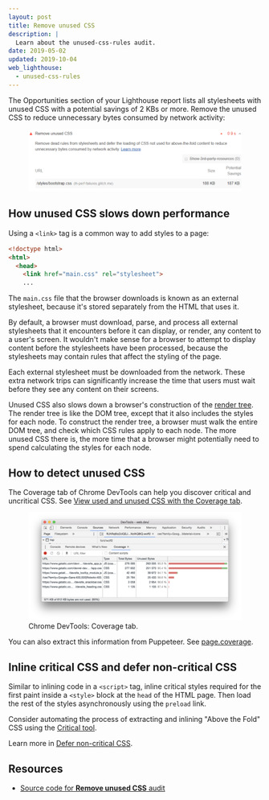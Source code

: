 ```yaml
---
layout: post
title: Remove unused CSS
description: |
  Learn about the unused-css-rules audit.
date: 2019-05-02
updated: 2019-10-04
web_lighthouse:
  - unused-css-rules
---
```


The Opportunities section of your Lighthouse report lists
all stylesheets with unused CSS with a potential savings of 2 KBs or more.
Remove the unused CSS
to reduce unnecessary bytes consumed by network activity:

<figure class="w-figure">
  <img class="w-screenshot" src="unused-css-rules.png" alt="A screenshot of the Lighthouse Remove unused CSS audit">
</figure>


## How unused CSS slows down performance

Using a `<link>` tag is a common way to add styles to a page:

```html
<!doctype html>
<html>
  <head>
    <link href="main.css" rel="stylesheet">
    ...
```

The `main.css` file that the browser downloads is known as an external stylesheet,
because it's stored separately from the HTML that uses it.

By default, a browser must download, parse, and process all external stylesheets
that it encounters before it can display, or render, any content to a user's screen.
It wouldn't make sense for a browser to attempt to display content
before the stylesheets have been processed,
because the stylesheets may contain rules that affect the styling of the page.

Each external stylesheet must be downloaded from the network.
These extra network trips can significantly increase the time
that users must wait before they see any content on their screens.

Unused CSS also slows down a browser's construction of the
[render tree](https://developers.google.com/web/fundamentals/performance/critical-rendering-path/render-tree-construction).
The render tree is like the DOM tree, except that it also includes the styles for each node.
To construct the render tree, a browser must walk the entire DOM tree, and check which CSS rules apply to each node.
The more unused CSS there is,
the more time that a browser might potentially need to spend calculating the styles for each node.

## How to detect unused CSS

The Coverage tab of Chrome DevTools can help you discover critical and uncritical CSS.
See [View used and unused CSS with the Coverage tab](https://developers.google.com/web/tools/chrome-devtools/css/reference#coverage).

<figure class="w-figure">
  <img class="w-screenshot w-screenshot--filled" src="coverage.png" alt="Chrome DevTools: Coverage tab">
  <figcaption class="w-figcaption">
    Chrome DevTools: Coverage tab.
  </figcaption>
</figure>

You can also extract this information from Puppeteer.
See [page.coverage](https://github.com/GoogleChrome/puppeteer/blob/master/docs/api.md#pagecoverage).

## Inline critical CSS and defer non-critical CSS

Similar to inlining code in a `<script>` tag,
inline critical styles required for the first paint
inside a `<style>` block at the `head` of the HTML page.
Then load the rest of the styles asynchronously using the `preload` link.

Consider automating the process of extracting and inlining "Above the Fold" CSS
using the [Critical tool](https://github.com/addyosmani/critical/blob/master/README.md).

Learn more in [Defer non-critical CSS](/defer-non-critical-css).

## Resources

- [Source code for **Remove unused CSS** audit](https://github.com/GoogleChrome/lighthouse/blob/master/lighthouse-core/audits/byte-efficiency/unused-css-rules.js)
